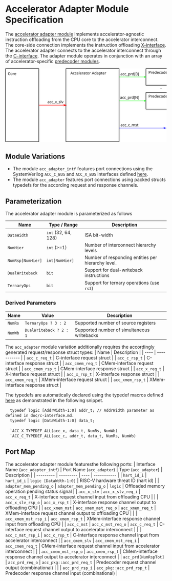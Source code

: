 # Accelerator Adapter Module Specification
The [accelerator adapter module](../src/acc_adapter.sv) implements accelerator-agnostic instruction offloading from the CPU core to the accelerator interconnect.
The core-side connection implements the instruction offloading [X-interface](x-interface.md).
The accelerator adapter connects to the accelerator interconnect through the [C-interface](c-interface.md).
The adapter module operates in conjunction with an array of accelerator-specific [predecoder modules](accelerator-predecoder.md).

![Accelerator Adapter](img/acc-adapter.svg)

## Module Variations
- The module `acc_adapter_intf` features port connections using the SystemVerilog `ACC_C_BUS` and `ACC_X_BUS` interfaces defined [here](../src/acc_intf.sv).
- The module `acc_adapter` features port connections using packed structs typedefs for the according request and response channels.


## Parameterization
The accelerator adapter module is parameterized as follows

| Name              | Type / Range        | Description                                        |
| ----              | ------------        | -----------                                        |
| `DataWidth`       | `int` (32, 64, 128) | ISA bit-width                                      |
| `NumHier`         | `int` (>=1)         | Number of interconnect hierarchy levels            |
| `NumRsp[NumHier]` | `int[NumHier]`      | Number of responding entities per hierarchy level. |
| `DualWriteback`   | `bit`               | Support for dual-writeback instructions            |
| `TernaryOps`      | `bit`               | Support for ternary operations (use `rs3`)         |

### Derived Parameters
| Name    | Value                   | Description                                 |
| ----    | -----                   | -----------                                 |
| `NumRs` | `TernaryOps ? 3 : 2`    | Supported number of source registers        |
| `NumWb` | `DualWriteback ? 2 : 1` | Supported number of simultaneous writebacks |

The `acc_adapter` module variation additionally requires the accordingly generated request/response struct types:
| Name             | Description                    |
| ----             | -----------                    |
| `acc_c_req_t`    | C-interface request struct     |
| `acc_c_rsp_t`    | C-interface response struct    |
| `acc_cmem_req_t` | CMem-interface request struct  |
| `acc_cmem_rsp_t` | CMem-interface response struct |
| `acc_x_req_t`    | X-interface request struct     |
| `acc_x_rsp_t`    | X-interface response struct    |
| `acc_xmem_req_t` | XMem-interface request struct  |
| `acc_xmem_rsp_t` | XMem-interface response struct |

  The typedefs are automatically declared using the typedef macros defined [here](../include/acc_interface/typedef.svh) as demonstrated in the following snippet.

```
  typedef logic [AddrWidth-1:0] addr_t; // AddrWidth parameter as defined in doc/c-interface.md.
  typedef logic [DataWidth-1:0] data_t;

  `ACC_X_TYPEDEF_ALL(acc_x, data_t, NumRs, NumWb)
  `ACC_C_TYPEDEF_ALL(acc_c, addr_t, data_t, NumRs, NumWb)
```

## Port Map
The accelerator adapter module featuresthe following ports:
| Interface Name (`acc_adapter_intf`) | Port Name (`acc_adapter`) | Type (`acc_adapter`)     | Description                                                        |
| ---------                           | ---------                 | ----                     | -----------                                                        |
| `hart_id_i`                         | `hart_id_i`               | `logic [DataWdth-1:0]`   | RISC-V hardware threat ID (hart id)                                |
| `adapter_mem_pending_o`             | `adapter_mem_pending_o`   | `logic`                  | Offloaded memory operation pending status signal                   |
| `acc_x_slv`                         | `acc_x_slv_req_i`         | `acc_x_req_t`            | X-interface request channel input from offloading CPU              |
|                                     | `acc_x_slv_rsp_o`         | `acc_x_rsp_t`            | X-interface response channel output to offloading CPU              |
| `acc_xmem_mst`                      | `acc_xmem_mst_req_o`      | `acc_xmem_req_t`         | XMem-interface request channel output to offloading CPU            |
|                                     | `acc_xmem_mst_rsp_i`      | `acc_xmem_rsp_t`         | XMem-interface response channel input from offloading CPU          |
| `acc_c_mst`                         | `acc_c_mst_req_o`         | `acc_c_req_t`            | C-interface request channel output to accelerator interconnect     |
|                                     | `acc_c_mst_rsp_i`         | `acc_c_rsp_t`            | C-interface response channel input from accelerator interconnect   |
| `acc_cmem_slv`                      | `acc_cmem_mst_req_i`      | `acc_cmem_req_t`         | CMem-interface request channel input from accelerator interconnect |
|                                     | `acc_cmem_mst_rsp_o`      | `acc_cmem_rsp_t`         | CMem-interface response channel output to accelerator interconnect |
| `acc_prd[NumRspTot]`                | `acc_prd_req_o`           | `acc_pkg::acc_prd_req_t` | Predecoder request channel output (combinational)                  |
|                                     | `acc_prd_rsp_i`           | `acc_pkg::acc_prd_rsp_t` | Predecoder response channel input (combinational)                  |

